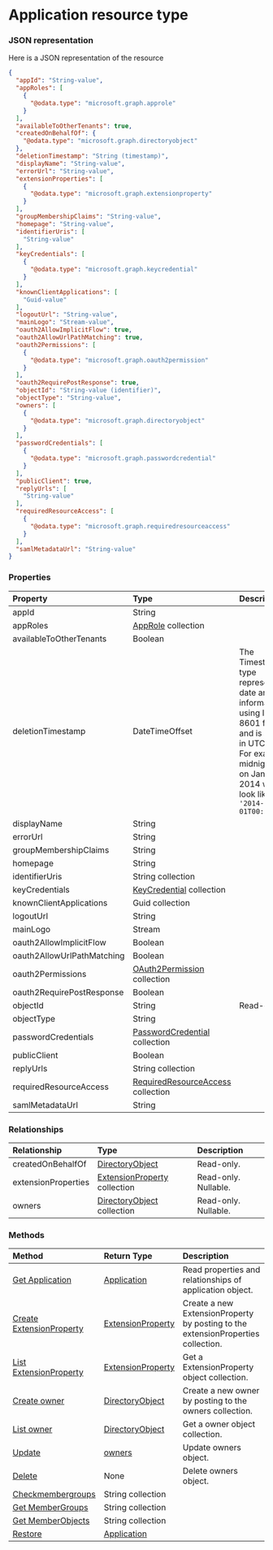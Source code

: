 # Application resource type



### JSON representation

Here is a JSON representation of the resource

<!-- {
  "blockType": "resource",
  "optionalProperties": [
    "createdOnBehalfOf",
    "extensionProperties",
    "owners"
  ],
  "@odata.type": "microsoft.graph.application"
}-->

```json
{
  "appId": "String-value",
  "appRoles": [
    {
      "@odata.type": "microsoft.graph.approle"
    }
  ],
  "availableToOtherTenants": true,
  "createdOnBehalfOf": {
    "@odata.type": "microsoft.graph.directoryobject"
  },
  "deletionTimestamp": "String (timestamp)",
  "displayName": "String-value",
  "errorUrl": "String-value",
  "extensionProperties": [
    {
      "@odata.type": "microsoft.graph.extensionproperty"
    }
  ],
  "groupMembershipClaims": "String-value",
  "homepage": "String-value",
  "identifierUris": [
    "String-value"
  ],
  "keyCredentials": [
    {
      "@odata.type": "microsoft.graph.keycredential"
    }
  ],
  "knownClientApplications": [
    "Guid-value"
  ],
  "logoutUrl": "String-value",
  "mainLogo": "Stream-value",
  "oauth2AllowImplicitFlow": true,
  "oauth2AllowUrlPathMatching": true,
  "oauth2Permissions": [
    {
      "@odata.type": "microsoft.graph.oauth2permission"
    }
  ],
  "oauth2RequirePostResponse": true,
  "objectId": "String-value (identifier)",
  "objectType": "String-value",
  "owners": [
    {
      "@odata.type": "microsoft.graph.directoryobject"
    }
  ],
  "passwordCredentials": [
    {
      "@odata.type": "microsoft.graph.passwordcredential"
    }
  ],
  "publicClient": true,
  "replyUrls": [
    "String-value"
  ],
  "requiredResourceAccess": [
    {
      "@odata.type": "microsoft.graph.requiredresourceaccess"
    }
  ],
  "samlMetadataUrl": "String-value"
}

```
### Properties
| Property	   | Type	|Description|
|:---------------|:--------|:----------|
|appId|String||
|appRoles|[AppRole](approle.md) collection||
|availableToOtherTenants|Boolean||
|deletionTimestamp|DateTimeOffset|The Timestamp type represents date and time information using ISO 8601 format and is always in UTC time. For example, midnight UTC on Jan 1, 2014 would look like this: `'2014-01-01T00:00:00Z'`|
|displayName|String||
|errorUrl|String||
|groupMembershipClaims|String||
|homepage|String||
|identifierUris|String collection||
|keyCredentials|[KeyCredential](keycredential.md) collection||
|knownClientApplications|Guid collection||
|logoutUrl|String||
|mainLogo|Stream||
|oauth2AllowImplicitFlow|Boolean||
|oauth2AllowUrlPathMatching|Boolean||
|oauth2Permissions|[OAuth2Permission](oauth2permission.md) collection||
|oauth2RequirePostResponse|Boolean||
|objectId|String| Read-only.|
|objectType|String||
|passwordCredentials|[PasswordCredential](passwordcredential.md) collection||
|publicClient|Boolean||
|replyUrls|String collection||
|requiredResourceAccess|[RequiredResourceAccess](requiredresourceaccess.md) collection||
|samlMetadataUrl|String||

### Relationships
| Relationship | Type	|Description|
|:---------------|:--------|:----------|
|createdOnBehalfOf|[DirectoryObject](directoryobject.md)| Read-only.|
|extensionProperties|[ExtensionProperty](extensionproperty.md) collection| Read-only. Nullable.|
|owners|[DirectoryObject](directoryobject.md) collection| Read-only. Nullable.|

### Methods

| Method		   | Return Type	|Description|
|:---------------|:--------|:----------|
|[Get Application](../api/application_get.md) | [Application](application.md) |Read properties and relationships of application object.|
|[Create ExtensionProperty](../api/application_post_extensionproperties.md) |[ExtensionProperty](extensionproperty.md)| Create a new ExtensionProperty by posting to the extensionProperties collection.|
|[List ExtensionProperty](../api/extensionproperty_list.md) |[ExtensionProperty](extensionproperty.md)| Get a ExtensionProperty object collection.|
|[Create owner](../api/extensionproperties_post_owners.md) |[DirectoryObject](directoryobject.md)| Create a new owner by posting to the owners collection.|
|[List owner](../api/directoryobject_list.md) |[DirectoryObject](directoryobject.md)| Get a owner object collection.|
|[Update](../api/owners_update.md) | [owners](owners.md)	|Update owners object. |
|[Delete](../api/owners_delete.md) | None |Delete owners object. |
|[Checkmembergroups](../api/owners_checkmembergroups.md)|String collection||
|[Get MemberGroups](../api/owners_getmembergroups.md)|String collection||
|[Get MemberObjects](../api/owners_getmemberobjects.md)|String collection||
|[Restore](../api/owners_restore.md)|[Application](application.md)||

<!-- uuid: 93713206-fa02-48df-97bb-72304b6d766e
2015-10-25 12:56:09 UTC -->
<!-- {
  "type": "#page.annotation",
  "description": "owners resource",
  "keywords": "",
  "section": "documentation",
  "tocPath": ""
}-->